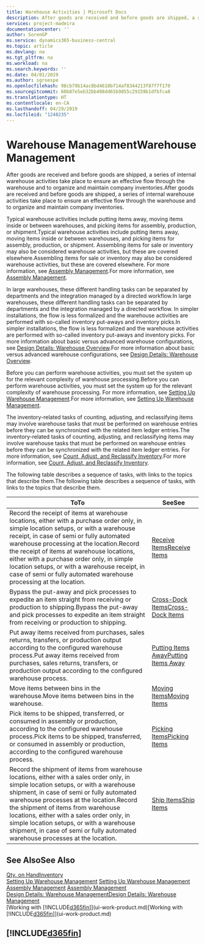 ```yaml
---
title: Warehouse Activities | Microsoft Docs
description: After goods are received and before goods are shipped, a series of internal warehouse activities take place to ensure an effective flow through the warehouse and to organize and maintain company inventories.
services: project-madeira
documentationcenter: ''
author: SorenGP
ms.service: dynamics365-business-central
ms.topic: article
ms.devlang: na
ms.tgt_pltfrm: na
ms.workload: na
ms.search.keywords: ''
ms.date: 04/01/2019
ms.author: sgroespe
ms.openlocfilehash: 98cb79b14ac8bd4610bf14af8344213f87f7f170
ms.sourcegitcommit: 60b87e5eb32bb408dd65b9855c29159b1dfbfca8
ms.translationtype: HT
ms.contentlocale: en-CA
ms.lasthandoff: 04/29/2019
ms.locfileid: "1248235"
---
```

# <a name="warehouse-management"></a><span data-ttu-id="98c89-103">Warehouse Management</span><span class="sxs-lookup"><span data-stu-id="98c89-103">Warehouse Management</span></span>
<span data-ttu-id="98c89-104">After goods are received and before goods are shipped, a series of internal warehouse activities take place to ensure an effective flow through the warehouse and to organize and maintain company inventories.</span><span class="sxs-lookup"><span data-stu-id="98c89-104">After goods are received and before goods are shipped, a series of internal warehouse activities take place to ensure an effective flow through the warehouse and to organize and maintain company inventories.</span></span>

<span data-ttu-id="98c89-105">Typical warehouse activities include putting items away, moving items inside or between warehouses, and picking items for assembly, production, or shipment.</span><span class="sxs-lookup"><span data-stu-id="98c89-105">Typical warehouse activities include putting items away, moving items inside or between warehouses, and picking items for assembly, production, or shipment.</span></span> <span data-ttu-id="98c89-106">Assembling items for sale or inventory may also be considered warehouse activities, but these are covered elsewhere.</span><span class="sxs-lookup"><span data-stu-id="98c89-106">Assembling items for sale or inventory may also be considered warehouse activities, but these are covered elsewhere.</span></span> <span data-ttu-id="98c89-107">For more information, see [Assembly Management](assembly-assemble-items.md).</span><span class="sxs-lookup"><span data-stu-id="98c89-107">For more information, see [Assembly Management](assembly-assemble-items.md).</span></span>  

<span data-ttu-id="98c89-108">In large warehouses, these different handling tasks can be separated by departments and the integration managed by a directed workflow.</span><span class="sxs-lookup"><span data-stu-id="98c89-108">In large warehouses, these different handling tasks can be separated by departments and the integration managed by a directed workflow.</span></span> <span data-ttu-id="98c89-109">In simpler installations, the flow is less formalized and the warehouse activities are performed with so-called inventory put-aways and inventory picks.</span><span class="sxs-lookup"><span data-stu-id="98c89-109">In simpler installations, the flow is less formalized and the warehouse activities are performed with so-called inventory put-aways and inventory picks.</span></span> <span data-ttu-id="98c89-110">For more information about basic versus advanced warehouse configurations, see [Design Details: Warehouse Overview](design-details-warehouse-overview.md).</span><span class="sxs-lookup"><span data-stu-id="98c89-110">For more information about basic versus advanced warehouse configurations, see [Design Details: Warehouse Overview](design-details-warehouse-overview.md).</span></span>

<span data-ttu-id="98c89-111">Before you can perform warehouse activities, you must set the system up for the relevant complexity of warehouse processing.</span><span class="sxs-lookup"><span data-stu-id="98c89-111">Before you can perform warehouse activities, you must set the system up for the relevant complexity of warehouse processing.</span></span> <span data-ttu-id="98c89-112">For more information, see [Setting Up Warehouse Management](warehouse-setup-warehouse.md).</span><span class="sxs-lookup"><span data-stu-id="98c89-112">For more information, see [Setting Up Warehouse Management](warehouse-setup-warehouse.md).</span></span>

<span data-ttu-id="98c89-113">The inventory-related tasks of counting, adjusting, and reclassifying items may involve warehouse tasks that must be performed on warehouse entries before they can be synchronized with the related item ledger entries.</span><span class="sxs-lookup"><span data-stu-id="98c89-113">The inventory-related tasks of counting, adjusting, and reclassifying items may involve warehouse tasks that must be performed on warehouse entries before they can be synchronized with the related item ledger entries.</span></span> <span data-ttu-id="98c89-114">For more information, see [Count, Adjust, and Reclassify Inventory](inventory-how-count-adjust-reclassify.md).</span><span class="sxs-lookup"><span data-stu-id="98c89-114">For more information, see [Count, Adjust, and Reclassify Inventory](inventory-how-count-adjust-reclassify.md).</span></span>

 <span data-ttu-id="98c89-115">The following table describes a sequence of tasks, with links to the topics that describe them.</span><span class="sxs-lookup"><span data-stu-id="98c89-115">The following table describes a sequence of tasks, with links to the topics that describe them.</span></span>   

|<span data-ttu-id="98c89-116">**To**</span><span class="sxs-lookup"><span data-stu-id="98c89-116">**To**</span></span>|<span data-ttu-id="98c89-117">**See**</span><span class="sxs-lookup"><span data-stu-id="98c89-117">**See**</span></span>|  
|------------|-------------|  
|<span data-ttu-id="98c89-118">Record the receipt of items at warehouse locations, either with a purchase order only, in simple location setups, or with a warehouse receipt, in case of semi or fully automated warehouse processing at the location.</span><span class="sxs-lookup"><span data-stu-id="98c89-118">Record the receipt of items at warehouse locations, either with a purchase order only, in simple location setups, or with a warehouse receipt, in case of semi or fully automated warehouse processing at the location.</span></span>|[<span data-ttu-id="98c89-119">Receive Items</span><span class="sxs-lookup"><span data-stu-id="98c89-119">Receive Items</span></span>](warehouse-how-receive-items.md)|
|<span data-ttu-id="98c89-120">Bypass the put-away and pick processes to expedite an item straight from receiving or production to shipping.</span><span class="sxs-lookup"><span data-stu-id="98c89-120">Bypass the put-away and pick processes to expedite an item straight from receiving or production to shipping.</span></span>|[<span data-ttu-id="98c89-121">Cross-Dock Items</span><span class="sxs-lookup"><span data-stu-id="98c89-121">Cross-Dock Items</span></span>](warehouse-how-to-cross-dock-items.md)|    
|<span data-ttu-id="98c89-122">Put away items received from purchases, sales returns, transfers, or production output according to the configured warehouse process.</span><span class="sxs-lookup"><span data-stu-id="98c89-122">Put away items received from purchases, sales returns, transfers, or production output according to the configured warehouse process.</span></span>|[<span data-ttu-id="98c89-123">Putting Items Away</span><span class="sxs-lookup"><span data-stu-id="98c89-123">Putting Items Away</span></span>](warehouse-put-away-items.md)|
|<span data-ttu-id="98c89-124">Move items between bins in the warehouse.</span><span class="sxs-lookup"><span data-stu-id="98c89-124">Move items between bins in the warehouse.</span></span>|[<span data-ttu-id="98c89-125">Moving Items</span><span class="sxs-lookup"><span data-stu-id="98c89-125">Moving Items</span></span>](warehouse-move-items.md)|
|<span data-ttu-id="98c89-126">Pick items to be shipped, transferred, or consumed in assembly or production, according to the configured warehouse process.</span><span class="sxs-lookup"><span data-stu-id="98c89-126">Pick items to be shipped, transferred, or consumed in assembly or production, according to the configured warehouse process.</span></span>|[<span data-ttu-id="98c89-127">Picking Items</span><span class="sxs-lookup"><span data-stu-id="98c89-127">Picking Items</span></span>](warehouse-pick-items.md)|
|<span data-ttu-id="98c89-128">Record the shipment of items from warehouse locations, either with a sales order only, in simple location setups, or with a warehouse shipment, in case of semi or fully automated warehouse processes at the location.</span><span class="sxs-lookup"><span data-stu-id="98c89-128">Record the shipment of items from warehouse locations, either with a sales order only, in simple location setups, or with a warehouse shipment, in case of semi or fully automated warehouse processes at the location.</span></span>|[<span data-ttu-id="98c89-129">Ship Items</span><span class="sxs-lookup"><span data-stu-id="98c89-129">Ship Items</span></span>](warehouse-how-ship-items.md)|  

## <a name="see-also"></a><span data-ttu-id="98c89-130">See Also</span><span class="sxs-lookup"><span data-stu-id="98c89-130">See Also</span></span>  
[<span data-ttu-id="98c89-131">Qty. on Hand</span><span class="sxs-lookup"><span data-stu-id="98c89-131">Inventory</span></span>](inventory-manage-inventory.md)  
<span data-ttu-id="98c89-132">[Setting Up Warehouse Management](warehouse-setup-warehouse.md)   </span><span class="sxs-lookup"><span data-stu-id="98c89-132">[Setting Up Warehouse Management](warehouse-setup-warehouse.md)   </span></span>  
<span data-ttu-id="98c89-133">[Assembly Management](assembly-assemble-items.md)  </span><span class="sxs-lookup"><span data-stu-id="98c89-133">[Assembly Management](assembly-assemble-items.md)  </span></span>  
[<span data-ttu-id="98c89-134">Design Details: Warehouse Management</span><span class="sxs-lookup"><span data-stu-id="98c89-134">Design Details: Warehouse Management</span></span>](design-details-warehouse-management.md)  
<span data-ttu-id="98c89-135">[Working with [!INCLUDE[d365fin](includes/d365fin_md.md)]](ui-work-product.md)</span><span class="sxs-lookup"><span data-stu-id="98c89-135">[Working with [!INCLUDE[d365fin](includes/d365fin_md.md)]](ui-work-product.md)</span></span>  

## [!INCLUDE[d365fin](includes/free_trial_md.md)]  
